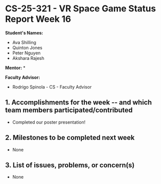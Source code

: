 # CS-25-321 - VR Space Game Status Report Week 16

**Student's Names:**

* Ava Shilling
* Quinton Jones
* Peter Nguyen
* Akshara Rajesh

**Mentor:**
* 

**Faculty Advisor:**
* Rodrigo Spinola - CS - Faculty Advisor

## 1. Accomplishments for the week -- and which team members participated/contributed

* Completed our poster presentation!

## 2. Milestones to be completed next week

* None

## 3. List of issues, problems, or concern(s)
* None
